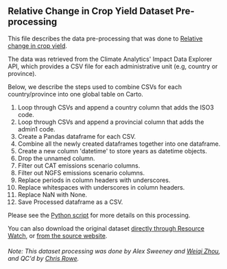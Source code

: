 ## Relative Change in Crop Yield Dataset Pre-processing
This file describes the data pre-processing that was done to [Relative change in crop yield](http://climate-impact-explorer.climateanalytics.org/).

The data was retrieved from the Climate Analytics' Impact Data Explorer API, which provides a CSV file for each administrative unit (e.g, country or province).

Below, we describe the steps used to combine CSVs for each country/province into one global table on Carto.

1. Loop through CSVs and append a country column that adds the ISO3 code.
2. Loop through CSVs and append a provincial column that adds the admin1 code. 
3. Create a Pandas dataframe for each CSV.
4. Combine all the newly created dataframes together into one dataframe. 
5. Create a new column 'datetime' to store years as datetime objects.
6. Drop the unnamed column.
7. Filter out CAT emissions scenario columns.
8. Filter out NGFS emissions scenario columns.
9. Replace periods in column headers with underscores.
10. Replace whitespaces with underscores in column headers.
11. Replace NaN with None.
12. Save Processed dataframe as a CSV.

Please see the [Python script](https://github.com/resource-watch/data-pre-processing/blob/master/foo_069_rw0_relative_change_crop_yield/foo_069_rw0_relative_change_crop_yield_processing.py) for more details on this processing.

You can also download the original dataset [directly through Resource Watch](https://wri-public-data.s3.amazonaws.com/resourcewatch/foo_069_rw0_relative_change_crop_yield.zip), or [from the source website](https://cie-api.climateanalytics.org/api/).

###### Note: This dataset processing was done by Alex Sweeney and [Weiqi Zhou](https://www.wri.org/profile/weiqi-zhou), and QC'd by [Chris Rowe](https://www.wri.org/profile/chris-rowe).
